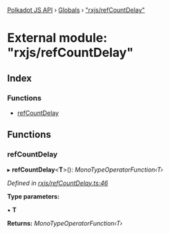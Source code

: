 [Polkadot JS API](../README.md) › [Globals](../globals.md) › ["rxjs/refCountDelay"](_rxjs_refcountdelay_.md)

# External module: "rxjs/refCountDelay"

## Index

### Functions

* [refCountDelay](_rxjs_refcountdelay_.md#refcountdelay)

## Functions

###  refCountDelay

▸ **refCountDelay**<**T**>(): *MonoTypeOperatorFunction‹T›*

*Defined in [rxjs/refCountDelay.ts:46](https://github.com/polkadot-js/api/blob/7b37cc79a3/packages/rpc-core/src/rxjs/refCountDelay.ts#L46)*

**Type parameters:**

▪ **T**

**Returns:** *MonoTypeOperatorFunction‹T›*
